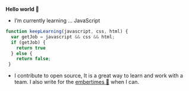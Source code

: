 **Hello world 👋**

- I’m currently learning ... JavaScript

```javascript
function keepLearning(javascript, css, html) {
  var getJob = javascript && css && html;
  if (getJob) {
    return true
  } else {
    return false;
 }   
```

- I contribute to open source, It is a great way to learn and work with a team. I also write for the [embertimes 📰](https://blog.emberjs.com/tags/newsletter.html) when I can. 
<!--
**roderickdevelopers/roderickdevelopers** is a ✨ _special_ ✨ repository because its `README.md` (this file) appears on your GitHub profile.

Here are some ideas to get you started:

- 🔭 I’m currently working on ...
- 🌱 I’m currently learning ...
- 👯 I’m looking to collaborate on ...
- 🤔 I’m looking for help with ...
- 💬 Ask me about ...
- 📫 How to reach me: ...
- 😄 Pronouns: ...
- ⚡ Fun fact: ...
-->
